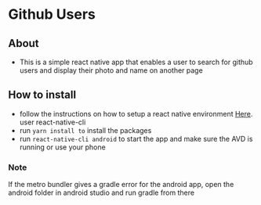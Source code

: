 # Github Users

## About

- This is a simple react native app that enables a user to search for github users and display their photo and name on another page

## How to install

- follow the instructions on how to setup a react native environment [Here](http://facebook.github.io/react-native/docs/getting-started). user react-native-cli
- run `yarn install to` install the packages
- run `react-native-cli android` to start the app and make sure the AVD is running or use your phone

### Note

If the metro bundler gives a gradle error for the android app, open the android folder in android studio and run gradle from there
